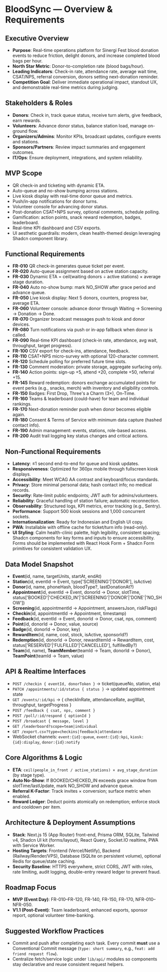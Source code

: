# BloodSync — Overview & Requirements

## Executive Overview

- **Purpose**: Real-time operations platform for Sinergi Fest blood donation events to reduce friction, delight donors, and increase completed blood bags per hour.
- **North Star Metric**: Donor-to-completion rate (blood bags/hour).
- **Leading Indicators**: Check-in rate, attendance rate, average wait time, CSAT/NPS, referral conversion, donors setting next-donation reminder.
- **Competition Goal**: Deliver immediate operational impact, standout UX, and demonstrable real-time metrics during judging.

## Stakeholders & Roles

- **Donors**: Check in, track queue status, receive turn alerts, give feedback, earn rewards.
- **Volunteers**: Advance donor status, balance station load, manage on-ground flow.
- **Organizers/Admins**: Monitor KPIs, broadcast updates, configure events and stations.
- **Sponsors/Partners**: Review impact summaries and engagement outcomes.
- **IT/Ops**: Ensure deployment, integrations, and system reliability.

## MVP Scope

- QR check-in and ticketing with dynamic ETA.
- Auto-queue and no-show bumping across stations.
- Live kiosk display with real-time donor queue and metrics.
- Push/in-app notifications for donor turns.
- Volunteer console for advancing donor status.
- Post-donation CSAT+NPS survey, optional comments, schedule polling.
- Gamification: action points, snack reward redemption, badges, leaderboard.
- Real-time KPI dashboard and CSV exports.
- UI aesthetic guardrails: modern, clean health-themed design leveraging Shadcn component library.

## Functional Requirements

- **FR-010** QR check-in generates queue ticket per event.
- **FR-020** Auto-queue assignment based on active station capacity.
- **FR-030** Dynamic ETA = ceil(waiting donors ÷ active stations) × average stage duration.
- **FR-040** Auto no-show bump: mark NO_SHOW after grace period and advance queue.
- **FR-050** Live kiosk display: Next 5 donors, counters, progress bar, average ETA.
- **FR-060** Volunteer console: advance donor through Waiting → Screening → Donation → Done.
- **FR-070** Organizer broadcast messages push to kiosk and donor devices.
- **FR-080** Turn notifications via push or in-app fallback when donor is called.
- **FR-090** Real-time KPI dashboard (check-in rate, attendance, avg wait, throughput, target progress).
- **FR-100** CSV export for check-ins, attendance, feedback.
- **FR-110** CSAT+NPS micro-survey with optional 120-character comment.
- **FR-120** Schedule polling for preferred future time slots.
- **FR-130** Comment moderation: private storage, aggregate surfacing only.
- **FR-140** Action points: sign-up +5, attend +20, complete +50, referral +15.
- **FR-145** Reward redemption: donors exchange accumulated points for event perks (e.g., snacks, merch) with inventory and eligibility controls.
- **FR-150** Badges: First Drop, Three's a Charm (3×), On-Time.
- **FR-160** Teams & leaderboard (could-have) for team and individual rankings.
- **FR-170** Next-donation reminder push when donor becomes eligible again.
- **FR-180** Consent & Terms of Service with minimum data capture (hashed contact info).
- **FR-190** Admin management: events, stations, role-based access.
- **FR-200** Audit trail logging key status changes and critical actions.

## Non-Functional Requirements

- **Latency**: ≤1 second end-to-end for queue and kiosk updates.
- **Responsiveness**: Optimized for 360px mobile through fullscreen kiosk displays.
- **Accessibility**: Meet WCAG AA contrast and keyboard/focus standards.
- **Privacy**: Store minimal personal data; hash contact info; no medical records.
- **Security**: Rate-limit public endpoints; JWT auth for admins/volunteers.
- **Reliability**: Graceful handling of station failure; automatic reconnection.
- **Observability**: Structured logs, KPI metrics, error tracking (e.g., Sentry).
- **Performance**: Support 500 kiosk sessions and 1,000 concurrent sockets.
- **Internationalization**: Ready for Indonesian and English UI copy.
- **PWA**: Installable with offline cache for ticket/turn info (read-only).
- **UI Styling**: Calm health-clinic palette, high legibility, consistent spacing; Shadcn components for key forms and inputs to ensure accessibility. Forms should be implemented with React Hook Form + Shadcn Form primitives for consistent validation UX.

## Data Model Snapshot

- **Event**(id, name, targetUnits, startAt, endAt)
- **Station**(id, eventId → Event, type['SCREENING'|'DONOR'], isActive)
- **Donor**(id, name, phoneHash, bloodType?, lastDonationAt?)
- **Appointment**(id, eventId → Event, donorId → Donor, slotTime, status['BOOKED'|'CHECKED_IN'|'SCREENING'|'DONOR'|'DONE'|'NO_SHOW'])
- **Screening**(id, appointmentId → Appointment, answersJson, riskFlags)
- **Checkin**(id, appointmentId → Appointment, timestamp)
- **Feedback**(id, eventId → Event, donorId → Donor, csat, nps, comment)
- **Point**(id, donorId → Donor, value, source)
- **Badge**(id, donorId → Donor, key)
- **RewardItem**(id, name, cost, stock, isActive, sponsorId?)
- **Redemption**(id, donorId → Donor, rewardItemId → RewardItem, cost, status['RESERVED'|'FULFILLED'|'CANCELLED'], fulfilledBy?)
- **Team**(id, name), **TeamMember**(teamId → Team, donorId → Donor), **TeamPoint**(teamId → Team, value)

## API & Realtime Interfaces

- `POST /checkin { eventId, donorToken }` → ticket(queueNo, station, eta)
- `PATCH /appointments/:id/status { status }` → updated appointment state
- `GET /events/:id/kpi` → { checkInRate, attendanceRate, avgWait, throughput, targetProgress }
- `POST /feedback { csat, nps, comment }`
- `POST /poll/:id/respond { optionId }`
- `POST /broadcast { message, level }`
- `GET /leaderboard?scope=team|individual`
- `GET /export.csv?type=checkins|feedback|attendance`
- WebSocket channels: `event:{id}:queue`, `event:{id}:kpi`, `kiosk:{id}:display`, `donor:{id}:notify`

## Core Algorithms & Logic

- **ETA**: `ceil(people_in_front / active_stations) × avg_stage_duration` (by stage type).
- **Auto No-Show**: If BOOKED/CHECKED_IN exceeds grace window from slotTime/lastUpdate, mark NO_SHOW and advance queue.
- **Referral K-Factor**: Track invites × conversion; surface metric when enabled.
- **Reward Ledger**: Deduct points atomically on redemption; enforce stock and cooldown per item.

## Architecture & Deployment Assumptions

- **Stack**: Next.js 15 (App Router) front-end, Prisma ORM, SQLite, Tailwind v4, Shadcn UI kit (forms/layout), React Query, Socket.IO realtime, PWA with Service Worker.
- **Hosting Targets**: Frontend (Vercel/Netlify), Backend (Railway/Render/VPS), Database (SQLite on persistent volume), optional Redis for queue/state caching.
- **Security Baseline**: HTTPS everywhere, strict CORS, JWT with roles, rate limiting, audit logging, double-entry reward ledger to prevent fraud.

## Roadmap Focus

- **MVP (Event Day)**: FR-010–FR-120, FR-140, FR-150, FR-170, NFR-010–NFR-050.
- **V1.1 (Post-Event)**: Team leaderboard, enhanced exports, sponsor report, optional volunteer time-banking.

## Suggested Workflow Practices

- Commit and push after completing each task. Every commit **must** use a Conventional Commit message (`type: short summary`, e.g., `feat: add friend request flow`).
- Centralize fetch/service logic under `lib/api/` modules so components stay declarative and reuse consistent request helpers.
